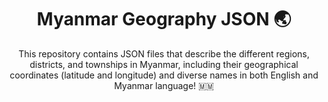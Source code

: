 <div align="center">
  <img src="https://github.com/user-attachments/assets/e06e79b1-0a92-44a6-a2d3-63d7bcc53159" alt="">
</div>

<h1 align="center">Myanmar Geography JSON 🌏</h1>

<p align="center">
  This repository contains JSON files that describe the different regions, districts, and townships in Myanmar, including their geographical coordinates (latitude and longitude) and diverse names in both English and Myanmar language! 🇲🇲
</p>
